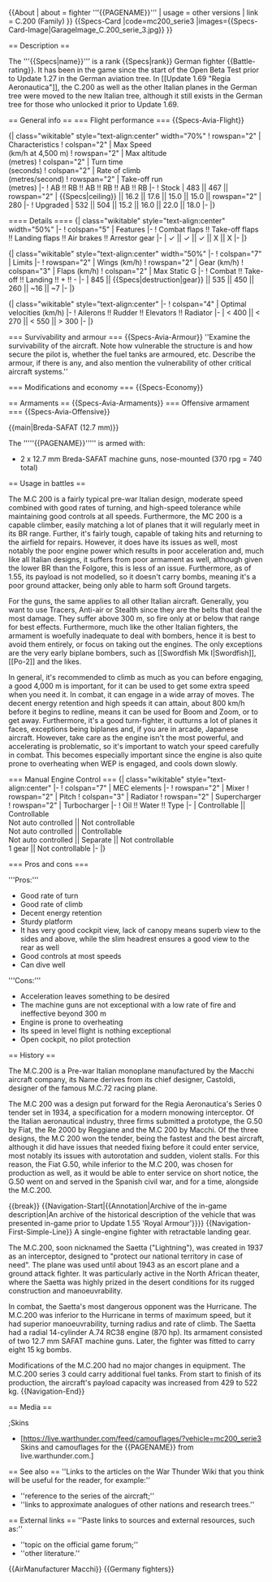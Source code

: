 {{About
| about = fighter '''{{PAGENAME}}'''
| usage = other versions
| link = C.200 (Family)
}}
{{Specs-Card
|code=mc200_serie3
|images={{Specs-Card-Image|GarageImage_C.200_serie_3.jpg}}
}}

== Description ==

<!-- ''In the description, the first part should be about the history of and the creation and combat usage of the aircraft, as well as its key features. In the second part, tell the reader about the aircraft in the game. Insert a screenshot of the vehicle, so that if the novice player does not remember the vehicle by name, he will immediately understand what kind of vehicle the article is talking about.'' -->

The '''{{Specs|name}}''' is a rank {{Specs|rank}} German fighter {{Battle-rating}}. It has been in the game since the start of the Open Beta Test prior to Update 1.27 in the German aviation tree. In [[Update 1.69 "Regia Aeronautica"]], the C.200 as well as the other Italian planes in the German tree were moved to the new Italian tree, although it still exists in the German tree for those who unlocked it prior to Update 1.69.

== General info ==
=== Flight performance ===
{{Specs-Avia-Flight}}

<!-- ''Describe how the aircraft behaves in the air. Speed, manoeuvrability, acceleration and allowable loads - these are the most important characteristics of the vehicle.'' -->

{| class="wikitable" style="text-align:center" width="70%"
! rowspan="2" | Characteristics
! colspan="2" | Max Speed<br>(km/h at 4,500 m)
! rowspan="2" | Max altitude<br>(metres)
! colspan="2" | Turn time<br>(seconds)
! colspan="2" | Rate of climb<br>(metres/second)
! rowspan="2" | Take-off run<br>(metres)
|-
! AB !! RB !! AB !! RB !! AB !! RB
|-
! Stock
| 483 || 467 || rowspan="2" | {{Specs|ceiling}} || 16.2 || 17.6 || 15.0 || 15.0 || rowspan="2" | 280
|-
! Upgraded
| 532 || 504 || 15.2 || 16.0 || 22.0 || 18.0
|-
|}

==== Details ====
{| class="wikitable" style="text-align:center" width="50%"
|-
! colspan="5" | Features
|-
! Combat flaps !! Take-off flaps !! Landing flaps !! Air brakes !! Arrestor gear
|-
| ✓ || ✓ || ✓ || X || X <!-- ✓ -->
|-
|}

{| class="wikitable" style="text-align:center" width="50%"
|-
! colspan="7" | Limits
|-
! rowspan="2" | Wings (km/h)
! rowspan="2" | Gear (km/h)
! colspan="3" | Flaps (km/h)
! colspan="2" | Max Static G
|-
! Combat !! Take-off !! Landing !! + !! -
|-
| 845 <!-- {{Specs|destruction|body}} --> || {{Specs|destruction|gear}} || 535 || 450 || 260 || ~16 || ~7
|-
|}

{| class="wikitable" style="text-align:center"
|-
! colspan="4" | Optimal velocities (km/h)
|-
! Ailerons !! Rudder !! Elevators !! Radiator
|-
| < 400 || < 270 || < 550 || > 300
|-
|}

=== Survivability and armour ===
{{Specs-Avia-Armour}}
''Examine the survivability of the aircraft. Note how vulnerable the structure is and how secure the pilot is, whether the fuel tanks are armoured, etc. Describe the armour, if there is any, and also mention the vulnerability of other critical aircraft systems.''

=== Modifications and economy ===
{{Specs-Economy}}

== Armaments ==
{{Specs-Avia-Armaments}}
=== Offensive armament ===
{{Specs-Avia-Offensive}}

<!-- ''Describe the offensive armament of the aircraft, if any. Describe how effective the cannons and machine guns are in a battle, and also what belts or drums are better to use. If there is no offensive weaponry, delete this subsection.'' -->

{{main|Breda-SAFAT (12.7 mm)}}

The '''''{{PAGENAME}}''''' is armed with:

- 2 x 12.7 mm Breda-SAFAT machine guns, nose-mounted (370 rpg = 740 total)

== Usage in battles ==

<!-- ''Describe the tactics of playing in the aircraft, the features of using aircraft in a team and advice on tactics. Refrain from creating a "guide" - do not impose a single point of view, but instead, give the reader food for thought. Examine the most dangerous enemies and give recommendations on fighting them. If necessary, note the specifics of the game in different modes (AB, RB, SB).'' -->

The M.C 200 is a fairly typical pre-war Italian design, moderate speed combined with good rates of turning, and high-speed tolerance while maintaining good controls at all speeds. Furthermore, the MC 200 is a capable climber, easily matching a lot of planes that it will regularly meet in its BR range. Further, it's fairly tough, capable of taking hits and returning to the airfield for repairs. However, it does have its issues as well, most notably the poor engine power which results in poor acceleration and, much like all Italian designs, it suffers from poor armament as well, although given the lower BR than the Folgore, this is less of an issue. Furthermore, as of 1.55, its payload is not modelled, so it doesn't carry bombs, meaning it's a poor ground attacker, being only able to harm soft Ground targets.

For the guns, the same applies to all other Italian aircraft. Generally, you want to use Tracers, Anti-air or Stealth since they are the belts that deal the most damage. They suffer above 300 m, so fire only at or below that range for best effects. Furthermore, much like the other Italian fighters, the armament is woefully inadequate to deal with bombers, hence it is best to avoid them entirely, or focus on taking out the engines. The only exceptions are the very early biplane bombers, such as [[Swordfish Mk I|Swordfish]], [[Po-2]] and the likes.

In general, it's recommended to climb as much as you can before engaging, a good 4,000 m is important, for it can be used to get some extra speed when you need it. In combat, it can engage in a wide array of moves. The decent energy retention and high speeds it can attain, about 800 km/h before it begins to redline, means it can be used for Boom and Zoom, or to get away. Furthermore, it's a good turn-fighter, it outturns a lot of planes it faces, exceptions being biplanes and, if you are in arcade, Japanese aircraft. However, take care as the engine isn't the most powerful, and accelerating is problematic, so it's important to watch your speed carefully in combat. This becomes especially important since the engine is also quite prone to overheating when WEP is engaged, and cools down slowly.

=== Manual Engine Control ===
{| class="wikitable" style="text-align:center"
|-
! colspan="7" | MEC elements
|-
! rowspan="2" | Mixer
! rowspan="2" | Pitch
! colspan="3" | Radiator
! rowspan="2" | Supercharger
! rowspan="2" | Turbocharger
|-
! Oil !! Water !! Type
|-
| Controllable || Controllable<br>Not auto controlled || Not controllable<br>Not auto controlled || Controllable<br>Not auto controlled || Separate || Not controllable<br>1 gear || Not controllable
|-
|}

=== Pros and cons ===

<!-- ''Summarise and briefly evaluate the vehicle in terms of its characteristics and combat effectiveness. Mark its pros and cons in the bulleted list. Try not to use more than 6 points for each of the characteristics. Avoid using categorical definitions such as "bad", "good" and the like - use substitutions with softer forms such as "inadequate" and "effective".'' -->

'''Pros:'''

- Good rate of turn
- Good rate of climb
- Decent energy retention
- Sturdy platform
- It has very good cockpit view, lack of canopy means superb view to the sides and above, while the slim headrest ensures a good view to the rear as well
- Good controls at most speeds
- Can dive well

'''Cons:'''

- Acceleration leaves something to be desired
- The machine guns are not exceptional with a low rate of fire and ineffective beyond 300 m
- Engine is prone to overheating
- Its speed in level flight is nothing exceptional
- Open cockpit, no pilot protection

== History ==

<!-- ''Describe the history of the creation and combat usage of the aircraft in more detail than in the introduction. If the historical reference turns out to be too long, take it to a separate article, taking a link to the article about the vehicle and adding a block "/History" (example: <nowiki>https://wiki.warthunder.com/(Vehicle-name)/History</nowiki>) and add a link to it here using the <code>main</code> template. Be sure to reference text and sources by using <code><nowiki><ref></ref></nowiki></code>, as well as adding them at the end of the article with <code><nowiki><references /></nowiki></code>. This section may also include the vehicle's dev blog entry (if applicable) and the in-game encyclopedia description (under <code><nowiki>=== In-game description ===</nowiki></code>, also if applicable).'' -->

The M.C.200 is a Pre-war Italian monoplane manufactured by the Macchi aircraft company, its Name derives from its chief designer, Castoldi, designer of the famous M.C.72 racing plane.

The M.C 200 was a design put forward for the Regia Aeronautica's Series 0 tender set in 1934, a specification for a modern monowing interceptor. Of the Italian aeronautical industry, three firms submitted a prototype, the G.50 by Fiat, the Re 2000 by Reggiane and the M.C 200 by Macchi. Of the three designs, the M.C 200 won the tender, being the fastest and the best aircraft, although it did have issues that needed fixing before it could enter service, most notably its issues with autorotation and sudden, violent stalls. For this reason, the Fiat G.50, while inferior to the M.C 200, was chosen for production as well, as it would be able to enter service on short notice, the G.50 went on and served in the Spanish civil war, and for a time, alongside the M.C.200.

{{break}}
{{Navigation-Start|{{Annotation|Archive of the in-game description|An archive of the historical description of the vehicle that was presented in-game prior to Update 1.55 'Royal Armour'}}}}
{{Navigation-First-Simple-Line}}
A single-engine fighter with retractable landing gear.

The M.C.200, soon nicknamed the Saetta ("Lightning"), was created in 1937 as an interceptor, designed to "protect our national territory in case of need". The plane was used until about 1943 as an escort plane and a ground attack fighter. It was particularly active in the North African theater, where the Saetta was highly prized in the desert conditions for its rugged construction and manoeuvrability.

In combat, the Saetta's most dangerous opponent was the Hurricane. The M.C.200 was inferior to the Hurricane in terms of maximum speed, but it had superior manoeuvrability, turning radius and rate of climb. The Saetta had a radial 14-cylinder A.74 RC38 engine (870 hp). Its armament consisted of two 12.7 mm SAFAT machine guns. Later, the fighter was fitted to carry eight 15 kg bombs.

Modifications of the M.C.200 had no major changes in equipment. The M.C.200 series 3 could carry additional fuel tanks. From start to finish of its production, the aircraft's payload capacity was increased from 429 to 522 kg.
{{Navigation-End}}

== Media ==

<!-- ''Excellent additions to the article would be video guides, screenshots from the game, and photos.'' -->

;Skins

- [https://live.warthunder.com/feed/camouflages/?vehicle=mc200_serie3 Skins and camouflages for the {{PAGENAME}} from live.warthunder.com.]

== See also ==
''Links to the articles on the War Thunder Wiki that you think will be useful for the reader, for example:''

- ''reference to the series of the aircraft;''
- ''links to approximate analogues of other nations and research trees.''

== External links ==
''Paste links to sources and external resources, such as:''

- ''topic on the official game forum;''
- ''other literature.''

{{AirManufacturer Macchi}}
{{Germany fighters}}
